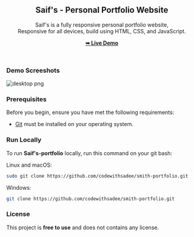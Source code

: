 <div align="center">




  <br />
  <br />
  <h2 align="center">Saif's - Personal Portfolio Website</h2>

  Saif's is a fully responsive personal portfolio website, <br />Responsive for all devices, build using HTML, CSS, and JavaScript.

  <a href=https://saif-anas-portfolio.netlify.app/><strong>➥ Live Demo</strong></a>

  </div>

  <br />

  ### Demo Screeshots

![desktop png](https://github.com/user-attachments/assets/cf9709c5-d7eb-46f1-8470-b38da8501480)

### Prerequisites

Before you begin, ensure you have met the following requirements:

* [Git](https://git-scm.com/downloads "Download Git") must be installed on your operating system.
  
### Run Locally

To run **Saif's-portfolio** locally, run this command on your git bash:

Linux and macOS:

```bash
sudo git clone https://github.com/codewithsadee/smith-portfolio.git
```

Windows:

```bash
git clone https://github.com/codewithsadee/smith-portfolio.git
```

### License

This project is **free to use** and does not contains any license.
